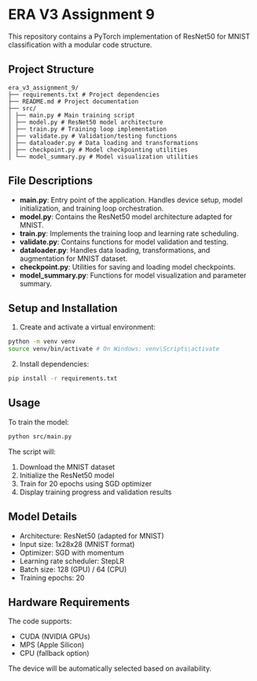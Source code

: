 # ERA V3 Assignment 9

This repository contains a PyTorch implementation of ResNet50 for MNIST classification with a modular code structure.

## Project Structure

```
era_v3_assignment_9/
├── requirements.txt # Project dependencies
├── README.md # Project documentation
├── src/
│ ├── main.py # Main training script
│ ├── model.py # ResNet50 model architecture
│ ├── train.py # Training loop implementation
│ ├── validate.py # Validation/testing functions
│ ├── dataloader.py # Data loading and transformations
│ ├── checkpoint.py # Model checkpointing utilities
│ └── model_summary.py # Model visualization utilities
```


## File Descriptions

- **main.py**: Entry point of the application. Handles device setup, model initialization, and training loop orchestration.
- **model.py**: Contains the ResNet50 model architecture adapted for MNIST.
- **train.py**: Implements the training loop and learning rate scheduling.
- **validate.py**: Contains functions for model validation and testing.
- **dataloader.py**: Handles data loading, transformations, and augmentation for MNIST dataset.
- **checkpoint.py**: Utilities for saving and loading model checkpoints.
- **model_summary.py**: Functions for model visualization and parameter summary.

## Setup and Installation

1. Create and activate a virtual environment:
```bash
python -m venv venv
source venv/bin/activate # On Windows: venv\Scripts\activate
```

2. Install dependencies:
```bash
pip install -r requirements.txt
```


## Usage

To train the model:
```bash
python src/main.py
```

The script will:
1. Download the MNIST dataset
2. Initialize the ResNet50 model
3. Train for 20 epochs using SGD optimizer
4. Display training progress and validation results

## Model Details

- Architecture: ResNet50 (adapted for MNIST)
- Input size: 1x28x28 (MNIST format)
- Optimizer: SGD with momentum
- Learning rate scheduler: StepLR
- Batch size: 128 (GPU) / 64 (CPU)
- Training epochs: 20

## Hardware Requirements

The code supports:
- CUDA (NVIDIA GPUs)
- MPS (Apple Silicon)
- CPU (fallback option)

The device will be automatically selected based on availability.
